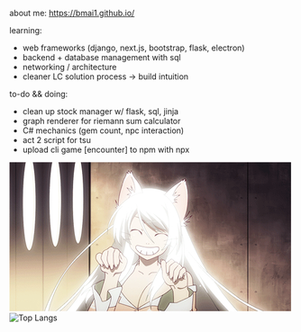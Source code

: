 about me: https://bmai1.github.io/

learning:
- web frameworks (django, next.js, bootstrap, flask, electron)
- backend + database management with sql 
- networking / architecture
- cleaner LC solution process -> build intuition

to-do && doing:
- clean up stock manager w/ flask, sql, jinja
- graph renderer for riemann sum calculator 
- C# mechanics (gem count, npc interaction)
- act 2 script for tsu
- upload cli game [encounter] to npm with npx

![cute catgirl :3](hanekawa.gif)
<br>
![Top Langs](https://github-readme-stats.vercel.app/api/top-langs/?username=bmai1&layout=compact&theme=dracula)
